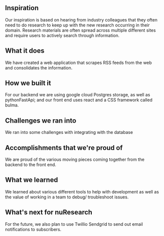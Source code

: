 ## Inspiration
Our inspiration is based on hearing from industry colleagues that they often need to do research to keep up with the new research occurring in their domain. Research materials are often spread across multiple different sites and require users to actively search through information. 

## What it does
We have created a web application that scrapes RSS feeds from the web and consolidates the information. 

## How we built it
For our backend we are using google cloud Postgres storage, as well as pythonFastApi; and our front end uses react and a CSS framework called bulma. 

## Challenges we ran into
We ran into some challenges with integrating with the database 

## Accomplishments that we're proud of
We are proud of the various moving pieces coming together from the backend to the front end. 

## What we learned
We learned about various different tools to help with development as well as the value of working in a team to debug/ troubleshoot issues. 

## What's next for nuResearch
For the future, we also plan to use Twillio Sendgrid to send out email notifications to subscribers. 

